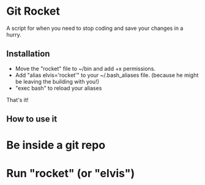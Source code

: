 Git Rocket
=============

A script for when you need to stop coding and save your changes in a hurry.

Installation
------------

*   Move the "rocket" file to ~/bin and add +x permissions.
*   Add "alias elvis='rocket'" to your ~/.bash_aliases file. (because he might be leaving the building with you!)
*   "exec bash" to reload your aliases

That's it!

How to use it
-------------

# Be inside a git repo
# Run "rocket" (or "elvis")